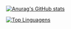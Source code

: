 [![Anurag's GitHub stats](https://github-readme-stats.vercel.app/api?username=imikieb)](https://github.com/anuraghazra/github-readme-stats)

[![Top Linguagens](https://github-readme-stats.vercel.app/api/top-langs/?username=imikieb&layout=compact)](https://github.com/anuraghazra/github-readme-stats)
